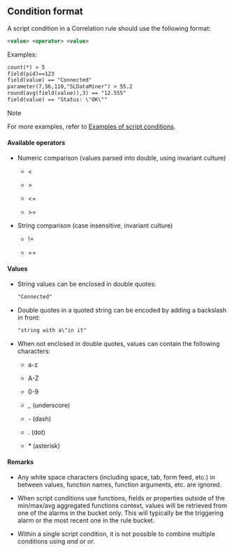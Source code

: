 ## Condition format

A script condition in a Correlation rule should use the following format:

```xml
<value> <operator> <value>
```

Examples:

```txt
count(*) > 5
field(pid)==123
field(value) == "Connected"
parameter(7,56,110,"SLDataMiner") > 55.2
round(avg(field(value)),3) == "12.555"
field(value) == "Status: \"OK\""
```

> [!NOTE]
> For more examples, refer to [Examples of script conditions](Examples_of_script_conditions.md).

#### Available operators

- Numeric comparison (values parsed into double, using invariant culture)

    - \<

    - \>

    - \<=

    - \>=

- String comparison (case insensitive, invariant culture)

    - !=

    - ==

#### Values

- String values can be enclosed in double quotes:

    ```txt
    "Connected"
    ```

- Double quotes in a quoted string can be encoded by adding a backslash in front:

    ```txt
    "string with a\"in it"
    ```

- When not enclosed in double quotes, values can contain the following characters:

    - a-z

    - A-Z

    - 0-9

    - *\_* (underscore)

    - *-* (dash)

    - *.* (dot)

    - *\** (asterisk)

#### Remarks

- Any white space characters (including space, tab, form feed, etc.) in between values, function names, function arguments, etc. are ignored.

- When script conditions use functions, fields or properties outside of the min/max/avg aggregated functions context, values will be retrieved from one of the alarms in the bucket only. This will typically be the triggering alarm or the most recent one in the rule bucket.

- Within a single script condition, it is not possible to combine multiple conditions using *and* or *or*.
